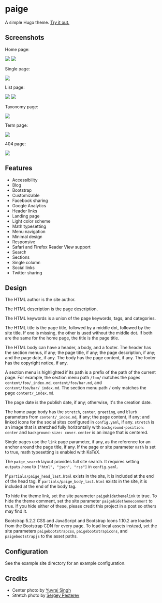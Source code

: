 # paige

A simple Hugo theme. [Try it out.](https://willfaught.com/paige)

## Screenshots

Home page:

<img src="https://github.com/willfaught/paige/raw/master/images/home1.jpg">

<img src="https://github.com/willfaught/paige/raw/master/images/home2.jpg">

Single page:

<img src="https://github.com/willfaught/paige/raw/master/images/single.jpg">

List page:

<img src="https://github.com/willfaught/paige/raw/master/images/list1.jpg">

<img src="https://github.com/willfaught/paige/raw/master/images/list2.jpg">

Taxonomy page:

<img src="https://github.com/willfaught/paige/raw/master/images/taxonomy.jpg">

Term page:

<img src="https://github.com/willfaught/paige/raw/master/images/term.jpg">

404 page:

<img src="https://github.com/willfaught/paige/raw/master/images/404.jpg">

## Features

- Accessibility
- Blog
- Bootstrap
- Customizable
- Facebook sharing
- Google Analytics
- Header links
- Landing page
- Light color scheme
- Math typesetting
- Menu navigation
- Minimal design
- Responsive
- Safari and Firefox Reader View support
- Search
- Sections
- Single column
- Social links
- Twitter sharing

## Design

The HTML author is the site author.

The HTML description is the page description.

The HTML keywords is a union of the page keywords, tags, and categories.

The HTML title is the page title, followed by a middle dot, followed by
the site title. If one is missing, the other is used without the middle
dot. If both are the same for the home page, the title is the page
title.

The HTML body can have a header, a body, and a footer. The header has
the section menus, if any; the page title, if any; the page description,
if any; and the page date, if any. The body has the page content, if
any. The footer has the copyright notice, if any.

A section menu is highlighted if its path is a prefix of the path of the
current page. For example, the section menu path `/foo/` matches the
pages `content/foo/_index.md`, `content/foo/bar.md`, and
`content/foo/bar/_index.md`. The section menu path `/` only matches the
page `content/_index.md`.

The page date is the publish date, if any; otherwise, it's the creation
date.

The home page body has the `stretch`, `center`, `greeting`, and `blurb`
parameters from `content/_index.md`, if any; the page content, if any;
and linked icons for the social sites configured in `config.yaml`, if
any. `stretch` is an image that is stretched fully horizontally with
`background-position: center` and `background-size: cover`. `center` is
an image that is centered.

Single pages use the `link` page parameter, if any, as the reference for
an anchor around the page title, if any. If the page or site parameter
`math` is set to true, math typesetting is enabled with KaTeX.

The `paige_search` layout provides full site search. It requires setting
`outputs.home` to `["html", "json", "rss"]` in `config.yaml`.

If `partials/paige_head_last.html` exists in the site, it is included at
the end of the head tag. If `partials/paige_body_last.html` exists in
the site, it is included at the end of the body tag.

To hide the theme link, set the site parameter `paigehidethemelink` to
true. To hide the theme comment, set the site parameter
`paigehidethemecomment` to true. If you hide either of these, please
credit this project in a post so others may find it.

Bootstrap 5.2.2 CSS and JavaScript and Bootstrap Icons 1.10.2 are loaded
from the Bootstrap CDN for every page. To load local assets instead, set
the site parameters `paigebootstrapcss`, `paigebootstrapicons`, and
`paigebootstrapjs` to the asset paths.

## Configuration

See the example site directory for an example configuration.

## Credits

- Center photo by [Yuvraj Singh](https://unsplash.com/photos/ljziSm0DXg8)
- Stretch photo by [Sergey Pesterev](https://unsplash.com/photos/JV78PVf3gGI)
